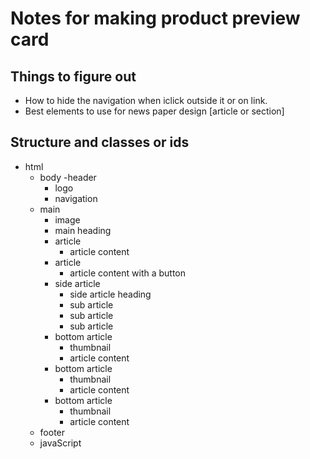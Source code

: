 # Notes for making product preview card

## Things to figure out

- How to hide the navigation when iclick outside it or on link.
- Best elements to use for news paper design [article or section]

## Structure and classes or ids

- html
    - body
    -header
        - logo
        - navigation
    - main
        - image
        - main heading
        - article
            - article content
        - article
            - article content with a button
        - side article
            - side article heading
            - sub article
            - sub article
            - sub article
        - bottom article
            - thumbnail
            - article content
        - bottom article
            - thumbnail
            - article content
        - bottom article
            - thumbnail
            - article content
    - footer
    - javaScript
        